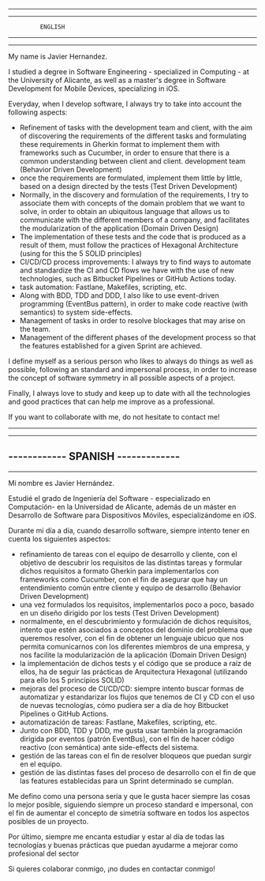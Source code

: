 ----------------------------------
----------------------------------

             ENGLISH 

----------------------------------
----------------------------------

My name is Javier Hernandez.

I studied a degree in Software Engineering - specialized in Computing - at the University of Alicante, as well as a master's degree in Software Development for Mobile Devices, specializing in iOS.

Everyday, when I develop software, I always try to take into account the following aspects:

- Refinement of tasks with the development team and client, with the aim of discovering the requirements of the different tasks and formulating these requirements in Gherkin format to implement them with frameworks such as Cucumber, in order to ensure that there is a common understanding between client and client. development team (Behavior Driven Development)
- once the requirements are formulated, implement them little by little, based on a design directed by the tests (Test Driven Development)
- Normally, in the discovery and formulation of the requirements, I try to associate them with concepts of the domain problem that we want to solve, in order to obtain an ubiquitous language that allows us to communicate with the different members of a company, and facilitates the modularization of the application (Domain Driven Design)
- The implementation of these tests and the code that is produced as a result of them, must follow the practices of Hexagonal Architecture (using for this the 5 SOLID principles)
- CI/CD/CD process improvements: I always try to find ways to automate and standardize the CI and CD flows we have with the use of new technologies, such as Bitbucket Pipelines or GitHub Actions today.
- task automation: Fastlane, Makefiles, scripting, etc.
- Along with BDD, TDD and DDD, I also like to use event-driven programming (EventBus pattern), in order to make code reactive (with semantics) to system side-effects.
- Management of tasks in order to resolve blockages that may arise on the team.
- Management of the different phases of the development process so that the features established for a given Sprint are achieved.

I define myself as a serious person who likes to always do things as well as possible, following an standard and impersonal process, in order to increase the concept of software symmetry in all possible aspects of a project.

Finally, I always love to study and keep up to date with all the technologies and good practices that can help me improve as a professional.

If you want to collaborate with me, do not hesitate to contact me!

----------------------------------
----------------------------------
------------ SPANISH -------------
----------------------------------
----------------------------------

Mi nombre es Javier Hernández.

Estudié el grado de Ingeniería del Software - especializado en Computación- en la Universidad de Alicante, además de un máster en Desarrollo de Software para Dispositivos Móviles, especializándome en iOS.

Durante mi día a día, cuando desarrollo software, siempre intento tener en cuenta los siguientes aspectos:

- refinamiento de tareas con el equipo de desarrollo y cliente, con el objetivo de descubrir los requisitos de las distintas tareas y formular dichos requisitos a formato Gherkin para implementarlos con frameworks como Cucumber, con el fin de asegurar que hay un entendimiento común entre cliente y equipo de desarrollo (Behavior Driven Development)
- una vez formulados los requisitos, implementarlos poco a poco, basado en un diseño dirigido por los tests (Test Driven Development)
- normalmente, en el descubrimiento y formulación de dichos requisitos, intento que estén asociados a conceptos del dominio del problema que queremos resolver, con el fin de obtener un lenguaje ubicuo que nos permita comunicarnos con los diferentes miembros de una empresa, y nos facilite la modularización de la aplicación (Domain Driven Design)
- la implementación de dichos tests y el código que se produce a raíz de ellos, ha de seguir las prácticas de Arquitectura Hexagonal (utilizando para ello los 5 principios SOLID)
- mejoras del proceso de CI/CD/CD: siempre intento buscar formas de automatizar y estandarizar los flujos que tenemos de CI y CD con el uso de nuevas tecnologías, cómo pudiera ser a día de hoy Bitbucket Pipelines o GitHub Actions.
- automatización de tareas: Fastlane, Makefiles, scripting, etc.
- Junto con BDD, TDD y DDD, me gusta usar también la programación dirigida por eventos (patrón EventBus), con el fin de hacer código reactivo (con semántica) ante side-effects del sistema.
- gestión de las tareas con el fin de resolver bloqueos que puedan surgir en el equipo.
- gestión de las distintas fases del proceso de desarrollo con el fin de que las features establecidas para un Sprint determinado se cumplan.

Me defino como una persona seria y que le gusta hacer siempre las cosas lo mejor posible, siguiendo siempre un proceso standard e impersonal, con el fin de aumentar el concepto de simetría software en todos los aspectos posibles de un proyecto.

Por último, siempre me encanta estudiar y estar al día de todas las tecnologías y buenas prácticas que puedan ayudarme a mejorar como profesional del sector

Si quieres colaborar conmigo, ¡no dudes en contactar conmigo!

<!---
javierhs/javierhs is a ✨ special ✨ repository because its `README.md` (this file) appears on your GitHub profile.
You can click the Preview link to take a look at your changes.
--->
